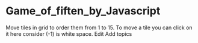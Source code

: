 # Game_of_fiften_by_Javascript
Move tiles in grid to order them from 1 to 15. To move a tile you can click on it here consider (-1) is white space. Edit
Add topics
